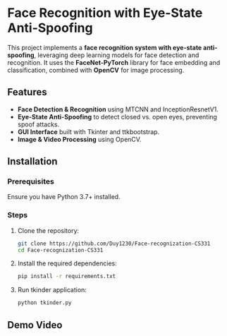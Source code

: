 # Face Recognition with Eye-State Anti-Spoofing

This project implements a **face recognition system with eye-state anti-spoofing**, leveraging deep learning models for face detection and recognition. It uses the **FaceNet-PyTorch** library for face embedding and classification, combined with **OpenCV** for image processing.

## Features
- **Face Detection & Recognition** using MTCNN and InceptionResnetV1.
- **Eye-State Anti-Spoofing** to detect closed vs. open eyes, preventing spoof attacks.
- **GUI Interface** built with Tkinter and ttkbootstrap.
- **Image & Video Processing** using OpenCV.

## Installation

### Prerequisites
Ensure you have Python 3.7+ installed.

### Steps
1. Clone the repository:
   ```bash
   git clone https://github.com/Duy1230/Face-recognization-CS331
   cd Face-recognization-CS331
   ```
2. Install the required dependencies:
   ```bash
   pip install -r requirements.txt
   ```
2. Run tkinder application:
   ```bash
   python tkinder.py
   ```
## Demo Video
